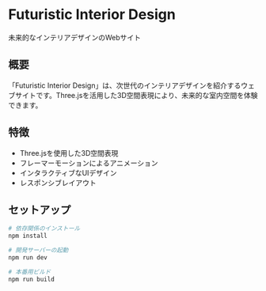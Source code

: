 # Futuristic Interior Design

未来的なインテリアデザインのWebサイト

## 概要

「Futuristic Interior Design」は、次世代のインテリアデザインを紹介するウェブサイトです。Three.jsを活用した3D空間表現により、未来的な室内空間を体験できます。

## 特徴

- Three.jsを使用した3D空間表現
- フレーマーモーションによるアニメーション
- インタラクティブなUIデザイン
- レスポンシブレイアウト

## セットアップ

```bash
# 依存関係のインストール
npm install

# 開発サーバーの起動
npm run dev

# 本番用ビルド
npm run build